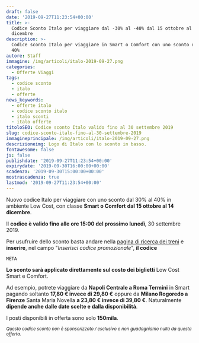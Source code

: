 ```yaml
---
draft: false
date: '2019-09-27T11:23:54+00:00'
title: >-
  Codice Sconto Italo per viaggiare dal -30% al -40% dal 15 ottobre al 14
  dicembre
description: >-
  Codice sconto Italo per viaggiare in Smart o Comfort con uno sconto dal 30% al
  40%
autore: Staff
immagine: /img/articoli/italo-2019-09-27.png
categories:
  - Offerte Viaggi
tags:
  - codice sconto
  - italo
  - offerte
news_keywords:
  - offerte italo
  - codice sconto italo
  - italo sconti
  - italo offerte
titoloSEO: Codice sconto Italo valido fino al 30 settembre 2019
slug: codice-sconto-italo-fino-al-30-settembre-2019
immagineprincipale: /img/articoli/italo-2019-09-27.png
descrizioneimg: Logo di Italo con lo sconto in basso.
fontawesome: false
js: false
publishdate: '2019-09-27T11:23:54+00:00'
expirydate: '2019-09-30T16:00:00+00:00'
scadenza: '2019-09-30T15:00:00+00:00'
mostrascadenza: true
lastmod: '2019-09-27T11:23:54+00:00'
---
```

Nuovo codice Italo per viaggiare con uno sconto dal 30% al 40% in ambiente Low Cost, con classe **Smart o Comfort** **dal 15 ottobre al 14 dicembre**.

Il **codice è valido fino alle ore 15:00 del prossimo lunedì**, 30 settembre 2019.

Per usufruire dello sconto basta andare nella [pagina di ricerca dei treni](https://biglietti.italotreno.it/Booking_Acquisto_Ricerca.aspx) e **inserire**, nel campo "_Inserisci codice promozionale_", **il codice** 

```
META
```

**Lo sconto sarà applicato direttamente sul costo dei biglietti** Low Cost Smart e Comfort.

Ad esempio, potrete viaggiare da **Napoli Centrale a Roma Termini** in Smart pagando soltanto **17,80 € invece di 29,80 €** oppure da **Milano Rogoredo a Firenze** Santa Maria Novella **a 23,80 € invece di 39,80 €**. Naturalmente **dipende anche dalle date scelte e dalla disponibilità**.

I posti disponibili in offerta sono solo **150mila**.

<small>_Questo codice sconto non è sponsorizzato / esclusivo e non guadagniamo nulla da questa offerta.</small>_
